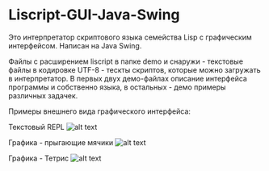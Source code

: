 # Liscript-GUI-Java-Swing

Это интерпретатор скриптового языка семейства Lisp с графическим интерфейсом. Написан на Java Swing.

Файлы с расширением liscript в папке demo и снаружи - текстовые файлы в кодировке UTF-8 - тескты скриптов, которые можно загружать в интерпретатор. В первых двух демо-файлах описание интерфейса программы и собственно языка, в остальных - демо примеры различных задачек.

Примеры внешнего вида графического интерфейса:

Текстовый REPL
![alt text](https://cloud.githubusercontent.com/assets/10473034/24527911/f856e1d8-15ac-11e7-988b-5e32f70dd892.png "Text REPL")

Графика - прыгающие мячики
![alt text](https://cloud.githubusercontent.com/assets/10473034/24527921/ffaf4bfa-15ac-11e7-8338-599d408077bf.png "Demo graphics - Bouncing balls")

Графика - Тетрис
![alt text](https://cloud.githubusercontent.com/assets/10473034/24527928/046062ec-15ad-11e7-92cd-ab28b9b19ccf.png "Demo graphics - Tetris game")

